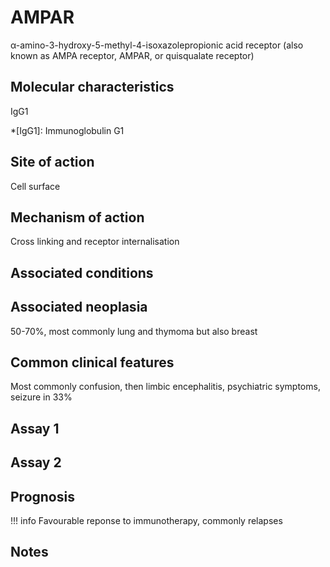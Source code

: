 # AMPAR

α-amino-3-hydroxy-5-methyl-4-isoxazolepropionic acid receptor (also known as AMPA receptor, AMPAR, or quisqualate receptor)

## Molecular characteristics
IgG1

*[IgG1]: Immunoglobulin G1

## Site of action
Cell surface

## Mechanism of action
Cross linking and receptor internalisation

## Associated conditions


## Associated neoplasia
50-70%, most commonly lung and thymoma but also breast

## Common clinical features
Most commonly confusion, then limbic encephalitis, psychiatric symptoms, seizure in 33%

## Assay 1

## Assay 2

## Prognosis
!!! info
    Favourable reponse to immunotherapy, commonly relapses

## Notes
